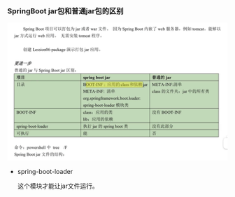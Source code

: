 ### SpringBoot jar包和普通jar包的区别

![image-20230408213702471](./pic/image-20230408213702471.png)

- spring-boot-loader

  这个模块才能让jar文件运行。